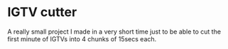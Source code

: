 # IGTV cutter

A really small project I made in a very short time just to be able to cut the first minute of IGTVs into 4 chunks of 15secs each.
